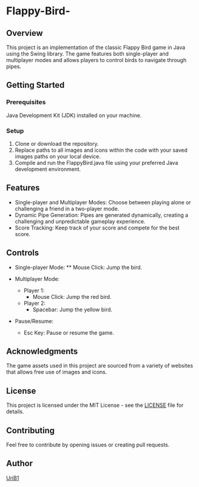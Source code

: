 # Flappy-Bird-
## Overview
This project is an implementation of the classic Flappy Bird game in Java using the Swing library. The game features both single-player and multiplayer modes and allows players to control birds to navigate through pipes.

## Getting Started
### Prerequisites
Java Development Kit (JDK) installed on your machine.

### Setup
1. Clone or download the repository.
2. Replace paths to all images and icons within the code with your saved images paths on your local device.
3. Compile and run the FlappyBird.java file using your preferred Java development environment.

## Features
* Single-player and Multiplayer Modes: Choose between playing alone or challenging a friend in a two-player mode.
* Dynamic Pipe Generation: Pipes are generated dynamically, creating a challenging and unpredictable gameplay experience.
* Score Tracking: Keep track of your score and compete for the best score.

## Controls
* Single-player Mode:
** Mouse Click: Jump the bird.

* Multiplayer Mode:
  * Player 1:
    * Mouse Click: Jump the red bird.
  * Player 2:
    * Spacebar: Jump the yellow bird.

* Pause/Resume:
  * Esc Key: Pause or resume the game.

## Acknowledgments
The game assets used in this project are sourced from a variety of websites that allows free use of images and icons.

## License
This project is licensed under the MIT License - see the [LICENSE](LICENSE) file for details.

## Contributing
Feel free to contribute by opening issues or creating pull requests.

## Author
[UriB1](https://github.com/UriB1)
